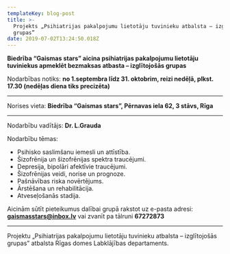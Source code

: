 ```yaml
---
templateKey: blog-post
title: >-
  Projekts „Psihiatrijas pakalpojumu lietotāju tuvinieku atbalsta – izglītojošās
  grupas” 
date: 2019-07-02T13:24:50.018Z
---
```

**Biedrība “Gaismas stars” aicina psihiatrijas pakalpojumu lietotāju tuviniekus apmeklēt bezmaksas atbasta – izglītojošās grupas** 

Nodarbības notiks: **no 1.septembra līdz 31. oktobrim, reizi nedēļā, plkst. 17.30 (nedēļas diena tiks precizēta)**

- - -

Norises vieta: **Biedrība “Gaismas stars”, Pērnavas iela 62, 3 stāvs, Rīga**

- - -

Nodarbību vadītājs: **Dr. L.Grauda**

Nodarbību tēmas: 

* Psihisko saslimšanu iemesli un attīstība.
* Šizofrēnija un šizofrēnijas spektra traucējumi.
* Depresija, bipolāri afektīvie traucējumi.
* Šizofrēnijas veidi, norise un prognoze. 
* Pašnāvības riska novērtējums.
* Ārstēšana un rehabilitācija.
* Atveseļošanās stadija. 

Aicinām sūtīt pieteikumus dalībai grupā rakstot uz e-pasta adresi: **gaismasstars@inbox.lv** vai zvanīt pa tālruni **67272873**

****

Projektu „Psihiatrijas pakalpojumu lietotāju tuvinieku atbalsta – izglītojošās grupas” atbalsta Rīgas domes Labklājības departaments.
